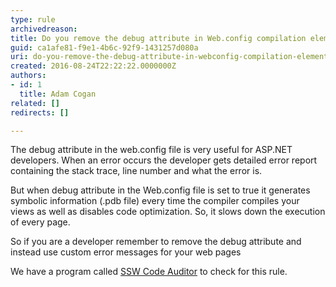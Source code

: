 ```yaml
---
type: rule
archivedreason: 
title: Do you remove the debug attribute in Web.config compilation element?
guid: ca1afe81-f9e1-4b6c-92f9-1431257d080a
uri: do-you-remove-the-debug-attribute-in-webconfig-compilation-element
created: 2016-08-24T22:22:22.0000000Z
authors:
- id: 1
  title: Adam Cogan
related: []
redirects: []

---
```


The debug attribute in the web.config file is very useful for ASP.NET developers. When an error occurs the developer gets detailed error report containing the stack trace, line number and what the error is.

<!--endintro-->

But when debug attribute in the Web.config file is set to true it generates symbolic information (.pdb file) every time the compiler compiles your views as well as disables code optimization. So, it slows down the execution of every page.

So if you are a developer remember to remove the debug attribute and instead use custom error messages for your web pages

We have a program called [SSW Code Auditor](https&#58;//www.ssw.com.au/ssw/codeauditor/) to check for this rule.
